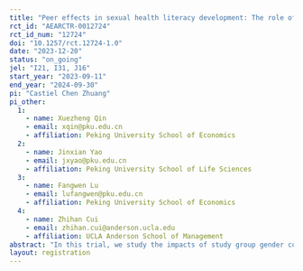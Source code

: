 ```yaml
---
title: "Peer effects in sexual health literacy development: The role of gender"
rct_id: "AEARCTR-0012724"
rct_id_num: "12724"
doi: "10.1257/rct.12724-1.0"
date: "2023-12-20"
status: "on_going"
jel: "I21, I31, J16"
start_year: "2023-09-11"
end_year: "2024-09-30"
pi: "Castiel Chen Zhuang"
pi_other:
  1:
    - name: Xuezheng Qin
    - email: xqin@pku.edu.cn
    - affiliation: Peking University School of Economics
  2:
    - name: Jinxian Yao
    - email: jxyao@pku.edu.cn
    - affiliation: Peking University School of Life Sciences
  3:
    - name: Fangwen Lu
    - email: lufangwen@pku.edu.cn
    - affiliation: Peking University School of Economics
  4:
    - name: Zhihan Cui
    - email: zhihan.cui@anderson.ucla.edu
    - affiliation: UCLA Anderson School of Management
abstract: "In this trial, we study the impacts of study group gender composition on various outcomes of students in higher education. In particular, we study the role of gender in developing sexual health literacy, and how various aspects are affected by peers in the context of sex education. We choose a popular course in sexual health literacy in a Chinese university in which more than 640 students are registered at the beginning of the semester, and then randomly assign students into study groups that vary in gender composition: 1) fully male, 2) fully female, and 3) half male and half female. Students are surveyed both before the group assignment (at baseline) and at the end of the semester (at endline). We focus on students' learning outcomes by incorporating multiple-choice knowledge tests. In addition, we measure students' personality, health communications, marriage and fertility preferences, and several social opinions."
layout: registration
---
```


